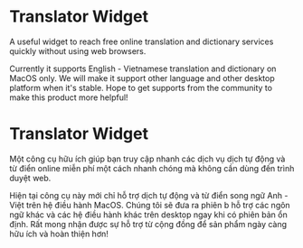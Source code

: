 # Translator Widget
A useful widget to reach free online translation and dictionary services quickly without using web browsers.

Currently it supports English - Vietnamese translation and dictionary on MacOS only.
We will make it support other language and other desktop platform when it's stable.
Hope to get supports from the community to make this product more helpful!

# Translator Widget
Một công cụ hữu ích giúp bạn truy cập nhanh các dịch vụ dịch tự động và từ điển online miễn phí một cách nhanh chóng mà không cần dùng đến trình duyệt web.

Hiện tại công cụ này mới chỉ hỗ trợ dịch tự động và từ điển song ngữ Anh - Việt trên hệ điều hành MacOS.
Chúng tôi sẽ đưa ra phiên b hỗ trợ các ngôn ngữ khác và các hệ điều hành khác trên desktop ngay khi có phiên bản ổn định.
Rất mong nhận được sự hỗ trợ từ cộng đồng để sản phẩm ngày càng hữu ích và hoàn thiện hơn!
